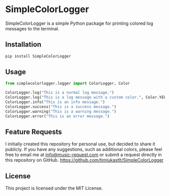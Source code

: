 # SimpleColorLogger

SimpleColorLogger is a simple Python package for printing colored log messages to the terminal.

## Installation

```bash
pip install SimpleColorLogger
```

## Usage

```python
from simplecolorlogger.logger import ColorLogger, Color

ColorLogger.log("This is a normal log message.")
ColorLogger.log("This is a log message with a custom color.", Color.YELLOW)
ColorLogger.info("This is an info message.")
ColorLogger.success("This is a success message.")
ColorLogger.warning("This is a warning message.")
ColorLogger.error("This is an error message.")
```

## Feature Requests
I initially created this repository for personal use, but decided to share it publicly. 
If you have any suggestions, such as additional colors, please feel free to email me at info@music-request.com or submit a request directly in this repository on GitHub.
https://github.com/timlukastlt/SimpleColorLogger


## License
This project is licensed under the MIT License.